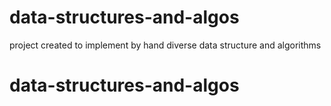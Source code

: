 # data-structures-and-algos
project created to implement by hand diverse data structure and algorithms
# data-structures-and-algos
